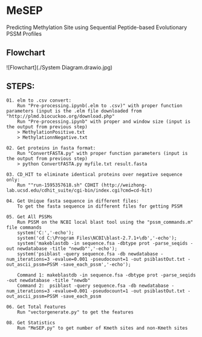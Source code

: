 # MeSEP
Predicting Methylation Site using Sequential Peptide-based Evolutionary PSSM Profiles

## Flowchart
![Flowchart](./System Diagram.drawio.jpg)

## STEPS:  
    01. elm to .csv convert:
        Run "Pre-processing.ipynb(.elm to .csv)" with proper function parameters (input is the .elm file downloaded from "http://plmd.biocuckoo.org/download.php"
        Run "Pre-processing.ipynb" with proper and window size (input is the output from previous step)
        > MethylationPositive.txt
        > MethylationnNegative.txt

    02. Get proteins in fasta format:
        Run "ConvertFASTA.py" with proper function parameters (input is the output from previous step)
        > python ConvertFASTA.py myfile.txt result.fasta

    03. CD_HIT to eliminate identical proteins over negative sequence only:
        Run ""run-1595357618.sh" CDHIT (http://weizhong-lab.ucsd.edu/cdhit_suite/cgi-bin/index.cgi?cmd=cd-hit)

    04. Get Unique fasta sequence in different files:
        To get the fasta sequence in different files for getting PSSM

    05. Get All PSSMs
        Run PSSM on the NCBI local blast tool using the "pssm_commands.m" file commands
        system('C:','-echo');
        system('cd C:\Program Files\NCBI\blast-2.7.1+\db','-echo');
        system('makeblastdb -in sequence.fsa -dbtype prot -parse_seqids -out newdatabase -title "newdb"','-echo');
        system('psiblast -query sequence.fsa -db newdatabase -num_iterations=3 -evalue=0.001 -pseudocount=1 -out psiblastOut.txt -out_ascii_pssm=PSSM -save_each_pssm','-echo');

        Command 1: makeblastdb -in sequence.fsa -dbtype prot -parse_seqids -out newdatabase -title "newdb"
        Command 2:  psiblast -query sequence.fsa -db newdatabase -num_iterations=3 -evalue=0.001 -pseudocount=1 -out psiblastOut.txt -out_ascii_pssm=PSSM -save_each_pssm

    06. Get Total Features
        Run "vectorgenerate.py" to get the features

    08. Get Statistics
        Run "MeSEP.py" to get number of Kmeth sites and non-Kmeth sites

